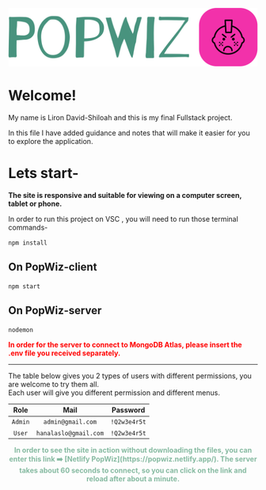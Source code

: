   
![Logo PopWiz](popwiz-client/public/logo-no-background.png)
# Welcome!

  

My name is Liron David-Shiloah and this is my final Fullstack project.

In this file I have added guidance and notes that will make it easier for you to explore the application.

  

# Lets start-

**The site is responsive and suitable for viewing on a computer screen, tablet or phone.**<br>

In order to run this project on VSC , you will need to run those terminal commands-
```
npm install
```
## On PopWiz-client

```
npm start
```

## On PopWiz-server
```
nodemon
```
<span style="color: red;font-weight: bold" > In order for the server to connect to MongoDB Atlas, please insert the .env file you received separately. </span>
<hr>
 The table below gives you 2 types of users with different permissions, you are welcome to try them all.<br> Each user will give you different permission and different menus.


|	Role  | Mail 			      | Password    | 
|:-------:|:---------------------:|:-----------:|
| `Admin` | `admin@gmail.com` 	  | `!Q2w3e4r5t`|     
| `User`  | `hanalaslo@gmail.com` | `!Q2w3e4r5t`|       



<p style="color: #86BAA1 ; font-weight: bold; text-align: center"> In order to see the site in action without downloading the files, you can enter this link ➡️ [Netlify PopWiz](https://popwiz.netlify.app/).
The server takes about 60 seconds to connect, so you can click on the link and reload after about a minute. </p>